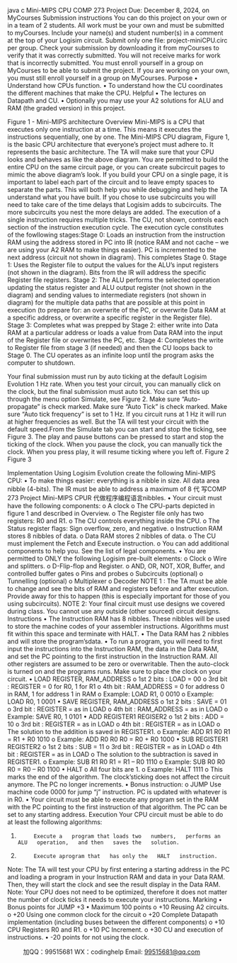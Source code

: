 java c
Mini-MIPS   CPU
COMP   273   Project
Due:   December 8, 2024, on   MyCourses
Submission   instructions
You can do this   project on your own   or   in   a team   of   2   students.   All   work   must   be   your   own   and   must   be submitted to   myCourses.   Include your   name(s) and student   number(s) in a comment   at the   top   of your   Logisim circuit. Submit only one file:   project-miniCPU.circ   per group. Check your   submission   by   downloading   it from   myCourses to verify that   it was correctly submitted.   You will   not   receive   marks   for   work that is incorrectly   submitted.
You   must enroll yourself   in a group on   MyCourses   to   be   able to   submit the   project.   If you   are   working   on   your own, you must still enroll yourself in   a group   on   MyCourses.
Purpose
•            Understand   how CPUs function.
•          To   understand how the CU coordinates the different   machines that   make the   CPU.
Helpful
•          The   lectures on   Datapath   and   CU.
•          Optionally you may   use your A2   solutions   for ALU   and   RAM   (the   graded   version)   in   this   project.
   
Figure 1 - Mini-MIPS architecture
Overview
Mini-MIPS   is a CPU that executes only   one   instruction   at   a time.   This   means   it   executes   the   instructions   sequentially, one   by one.
The   Mini-MIPS CPU diagram,   Figure   1,   is the   basic CPU architecture that   everyone’s   project   must   adhere   to.   It   represents the   basic architecture. The TA will   make sure that your   CPU   looks   and   behaves   as   like the above diagram. You are   permitted to   build the   entire   CPU on   the   same   circuit   page,   or   you   can create subcircuit   pages to   mimic the above diagram’s   look.   If you   build your   CPU   on   a   single   page,   it   is important to   label each   part of the circuit and   to   leave   empty   spaces   to   separate   the   parts.   This will   both help you while debugging and help the TA   understand what you   have   built.   If you   chose   to   use subcircuits you will   need to take care of the time delays   that   Logisim   adds to   subcircuits.   The   more   subcircuits you   nest the   more delays are   added.
The execution of a single   instruction   requires   multiple tricks. The   CU,   not shown,   controls   each   section   of the   instruction execution cycle. The execution   cycle   constitutes of   the   fowllowing   stages:Stage 0:   Loads an   instruction from the   instruction   RAM   using the address stored   in   PC   into   IR      (notice      RAM and   not cache – we are   using your   A2   RAM   to   make   things   easier).   PC   is   incremented   to   the   next   address   (circuit   not shown   in diagram). This completes Stage 0.
Stage   1:   Uses the   Register file to output the values for the ALU’s   input   registers   (not   shown   in   the   diagram).   Bits from the   IR will address the specific   Register file   registers.
Stage 2: The ALU   performs the selected operation   updating the   status   register   and ALU   output   register            (not shown   in the diagram) and sending values to   intermediate   registers   (not   shown   in   diagram)   for   the         multiple data   paths that are   possible at this   point   in execution   (to   prepare   for:   an   overwrite   of the   PC,   or   overwrite   Data   RAM at a specific address,   or overwrite   a   specific   register   in   the   Register   file).
Stage 3: Completes what was   prepped   by Stage 2:   either   write   into   Data   RAM   at   a   particular   address   or   loads a value from   Data   RAM   into the input of the Register file   or   overwrites   the   PC,   etc.
Stage 4:    Completes the write to   Register file from   stage   3   (if   needed)   and then the   CU   loops   back   to   Stage 0. The CU operates as   an   infinite   loop   until   the   program   asks the   computer   to   shutdown.

Your final submission   must   run   by auto ticking at the   default   Logisim   Evolution   1   Hz   rate.   When   you   test      your circuit, you can   manually click on the clock,   but   the   final   submission   must   auto   tick.   You   can   set   this   up through the   menu option Simulate, see   Figure 2.   Make sure “Auto-propagate”   is   check   marked.   Make   sure “Auto Tick”   is check   marked.   Make sure “Auto tick frequency”   is set   to   1   Hz.      If   you   circuit   runs   at   1      Hz   it will   run at   higher frequencies as well.   But the TA   will   test   your   circuit   with   the   default   speed.From the Simulate tab you can start and stop the ticking,   see   Figure   3. The   play   and   pause   buttons can   be   pressed to start and stop the ticking of the   clock.   When   you   pause   the   clock,   you   can   manually   tick   the clock. When you   press   play,   it will   resume ticking where   you   left of.   Figure   2
   Figure   3


Implementation
Using Logisim   Evolution create the following Mini-MIPS CPU:
•          To   make things easier: everything   is   a   nibble   in size.   All   data   area   nibble   (4-bits). The   IR   must   be   able to address a   maximum   of 8   代 写COMP 273 Project Mini-MIPS CPUR
代做程序编程语言nibbles.
•          Your circuit must   have the following   components:
o   A   clock
o   The CPU-parts depicted   in figure   1 and   described   in Overview.
o   The   Register file only   has two   registers:   R0 and   R1.
o   The CU controls everything   inside the   CPU.
o   The Status   register flags: Sign overflow,   zero, and   negative.
o   Instruction   RAM stores 8   nibbles of   data.
o   Data   RAM stores   2   nibbles of   data.
o   The CU   must   implement the   Fetch and   Execute   instruction.
o   You can add additional components to   help you.   See the   list   of   legal   components.
•          You are   permitted to ONLY   the following Logisim   pre-built   elements:
o   Clock
o   Wire and splitters.
o   D-Flip-flop and Register.
o   AND, OR,   NOT, XOR,   Buffer, and controlled   buffer gates
o   Pins and   probes
o   Subcircuits (optional)
o   Tunnelling (optional)
o   Multiplexer
o   Decoder
NOTE   1   : The TA   must   be able to   change   and see the   bits   of   RAM and   registers   before   and   after   execution.   Provide   away for this   to   happen   (this   is   especially   important for those   of you   using   subcircuits).
NOTE 2: Your final circuit must   use   designs we   covered   during   class. You   cannot   use   any   outside   (other   sourced) circuit designs.
Instructions
•          The   Instruction   RAM   has 8 nibbles. These   nibbles will   be   used to   store   the   machine   codes of your assembler instructions. Algorithms   must fit within this   space   and terminate with   HALT.
•          The   Data   RAM   has 2   nibbles   and will store the   program’sdata.
•          To   run a   program, you will   need to first   input   the   instructions   into   the   Instruction   RAM,   the   data   in the   Data   RAM, and set the   PC   pointing to the first   instruction   in the   Instruction   RAM. All other   registers are assumed to   be zero or   overwritable. Then   the   auto-clock   is   turned   on   and   the programs   runs.   Make sure to   place the   clock on your   circuit.
•            LOAD   REGISTER,   RAM_ADDRESS
o   1st    2   bits   :   LOAD   = 00
o   3rd    bit   :   REGISTER =   0 for   R0,   1   for   R1
o   4th    bit   :   RAM_ADDRESS = 0 for address 0   in   RAM,   1 for address   1   in   RAM
o   Example:   LOAD   R1, 0      0010
o   Example:   LOAD   R0,   1      0001
•          SAVE   REGISTER,   RAM_ADDRESS
o   1st    2   bits   : SAVE   =   01
o   3rd    bit   :   REGISTER =   as   in   LOAD
o   4th    bit   :   RAM_ADDRESS   =   as in   LOAD
o   Example: SAVE   R0,   1      0101
•          ADD   REGISTER1   REGISER2
o   1st    2   bits   : ADD   =   10
o   3rd    bit   :   REGISTER =   as   in   LOAD
o   4th    bit   :   REGISTER =   as   in   LOAD
o   The solution to the addition   is saved in   REGISTER1.
o   Example: ADD   R1   R0      R1 =   R1 +   R0      1010
o   Example: ADD   R0   R0      R0 =   R0 +   R0      1000
•            SUB   REGISTER1   REGISTER2
o   1st    2   bits   :   SUB   =   11
o   3rd    bit   :   REGISTER =   as   in   LOAD
o   4th    bit   :   REGISTER =   as   in   LOAD
o   The solution to the subtraction   is saved   in   REGISTER1.
o   Example: SUB   R1   R0      R1 =   R1 –   R0      1110
o   Example: SUB   R0   R0      R0 =   R0 –   R0      1100
•            HALT
o   All four   bits   are   1.
o   Example:   HALT      1111
o   This   marks the end of the algorithm. The clock’sticking does   not affect the circuit   anymore. The   PC   no   longer   increments.
•            Bonus   instruction:
o   JUMP
               Use   machine code 0000 for   jump “j” instruction.   PC   is   updated with whatever   is in   R0.
•          Your circuit   must   be able to   execute   any   program   set   in the   RAM with the   PC   pointing   to the   first   instruction of that algorithm. The   PC can   be set to   any   starting   address.
Execution
Your CPU circuit   must   be able to do at   least the following   algorithms:
1.          Execute a   program that loads two   numbers,   performs an   ALU   operation,   and then   saves the   solution.
2.          Execute aprogram that   has only the   HALT   instruction.
Note: The TA will test your CPU   by first entering   a   starting   address   in the   PC   and   loading   a   program         in your   Instruction   RAM and data   in your   Data   RAM. Then, they will start the clock   and   see   the   result   display   in the   Data   RAM.
Note: Your CPU does   not   need to   be optimized, therefore   it does   not   matter the   number of   clock   ticks   it   needs to execute your   instructions.
Marking
•            Bonus   points for JUMP +3
•            Maximum   100   points
o   +10   Reusing A2 circuits.
o   +20   Using one common clock for   the circuit
o   +20   Complete   Datapath   implementation   (including   buses   between the different   components)
o   +10 CPU   Registers   R0 and   R1.
o   +10   PC   Increment.
o   +30 CU and execution   of   instructions.
•            -20   points for   not   using the clock.

         
加QQ：99515681  WX：codinghelp  Email: 99515681@qq.com
